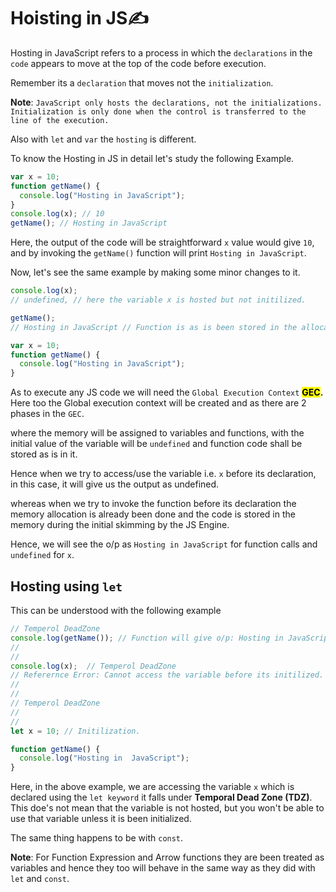 # Hoisting in JS✍️

Hosting in JavaScript refers to a process in which the `declarations` in the `code` appears to move at the top of the code before execution.

Remember its a `declaration` that moves not the `initialization`.

**Note**: `JavaScript only hosts the declarations, not the initializations. Initialization is only done when the control is transferred to the line of the execution.`

Also with `let` and `var` the `hosting` is different.

To know the Hosting in JS in detail let's study the following Example.

```javascript
var x = 10;
function getName() {
  console.log("Hosting in JavaScript");
}
console.log(x); // 10
getName(); // Hosting in JavaScript
```

Here, the output of the code will be straightforward `x` value would give `10`, and by invoking the `getName()` function will print `Hosting in JavaScript`.

Now, let's see the same example by making some minor changes to it.

```javascript
console.log(x); 
// undefined, // here the variable x is hosted but not initilized. 

getName();
// Hosting in JavaScript // Function is as is been stored in the allocated memory while the execution context is created.   

var x = 10;
function getName() {
  console.log("Hosting in JavaScript");
}
```

As to execute any JS code we will need the `Global Execution Context` **<mark>GEC</mark>.** Here too the Global execution context will be created and as there are 2 phases in the `GEC`.

where the memory will be assigned to variables and functions, with the initial value of the variable will be `undefined` and function code shall be stored as is in it.

Hence when we try to access/use the variable i.e. `x` before its declaration, in this case, it will give us the output as undefined.

whereas when we try to invoke the function before its declaration the memory allocation is already been done and the code is stored in the memory during the initial skimming by the JS Engine.

Hence, we will see the o/p as `Hosting in JavaScript` for function calls and `undefined` for `x`.

## Hosting using `let`

This can be understood with the following example

```javascript
// Temperol DeadZone
console.log(getName()); // Function will give o/p: Hosting in JavaScript.
//
//
console.log(x);  // Temperol DeadZone
// Referernce Error: Cannot access the variable before its initilized.
//
//
// Temperol DeadZone
//
//
let x = 10; // Initilization.

function getName() {
  console.log("Hosting in  JavaScript");
}
```

Here, in the above example, we are accessing the variable `x` which is declared using the `let keyword` it falls under **Temporal Dead Zone (TDZ)**. This doe's not mean that the variable is not hosted, but you won't be able to use that variable unless it is been initialized.

The same thing happens to be with `const`.

**Note**: For Function Expression and Arrow functions they are been treated as variables and hence they too will behave in the same way as they did with `let` and `const`.